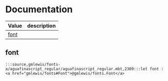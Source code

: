 # Documentation
|Value|description|
|---|---|
|[font](#font)||

## font

```moonbit
:::source,gmlewis/fonts-a/aguafinascript_regular/aguafinascript_regular.mbt,2309:::let font : <a href="gmlewis/fonts#Font">@gmlewis/fonts.Font</a>
```

